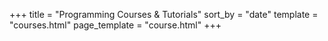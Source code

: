 +++
title = "Programming Courses & Tutorials"
sort_by = "date"
template = "courses.html"
page_template = "course.html"
+++

